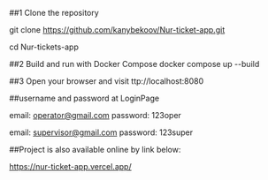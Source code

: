 
##1 Clone the repository

git clone https://github.com/kanybekoov/Nur-ticket-app.git

cd Nur-tickets-app

##2 Build and run with Docker Compose
docker compose up --build

##3 Open your browser and visit
ttp://localhost:8080

##username and password at LoginPage

email: operator@gmail.com
password: 123oper

email: supervisor@gmail.com
password: 123super

##Project is also available online by link below:

https://nur-ticket-app.vercel.app/
